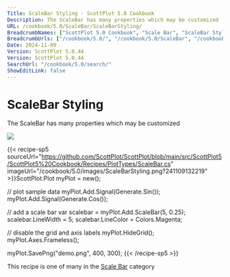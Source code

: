 ```yaml
---
Title: ScaleBar Styling - ScottPlot 5.0 Cookbook
Description: The ScaleBar has many properties which may be customized 
URL: /cookbook/5.0/ScaleBar/ScaleBarStyling/
BreadcrumbNames: ["ScottPlot 5.0 Cookbook", "Scale Bar", "ScaleBar Styling"]
BreadcrumbUrls: ["/cookbook/5.0/", "/cookbook/5.0/ScaleBar", "/cookbook/5.0/ScaleBar/ScaleBarStyling"]
Date: 2024-11-09
Version: ScottPlot 5.0.44
Version: ScottPlot 5.0.44
SearchUrl: "/cookbook/5.0/search/"
ShowEditLink: false
---
```



<div class='d-flex align-items-center mt-5'>
<h1 class='me-2 text-dark my-0 border-0'>ScaleBar Styling</h1>
</div>

The ScaleBar has many properties which may be customized 

[![](/cookbook/5.0/images/ScaleBarStyling.png?241109132219)](/cookbook/5.0/images/ScaleBarStyling.png?241109132219)

{{< recipe-sp5 sourceUrl="https://github.com/ScottPlot/ScottPlot/blob/main/src/ScottPlot5/ScottPlot5%20Cookbook/Recipes/PlotTypes/ScaleBar.cs" imageUrl="/cookbook/5.0/images/ScaleBarStyling.png?241109132219" >}}ScottPlot.Plot myPlot = new();

// plot sample data
myPlot.Add.Signal(Generate.Sin());
myPlot.Add.Signal(Generate.Cos());

// add a scale bar
var scalebar = myPlot.Add.ScaleBar(5, 0.25);
scalebar.LineWidth = 5;
scalebar.LineColor = Colors.Magenta;

// disable the grid and axis labels
myPlot.HideGrid();
myPlot.Axes.Frameless();

myPlot.SavePng("demo.png", 400, 300);
{{< /recipe-sp5 >}}

<div class='my-5 text-center'>This recipe is one of many in the <a href='/cookbook/5.0/ScaleBar'>Scale Bar</a> category</div>


